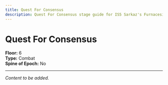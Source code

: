 ```yaml
---
title: Quest For Consensus
description: Quest For Consensus stage guide for IS5 Sarkaz's Furnaceside Fables
---
```


# Quest For Consensus

**Floor:** 6  
**Type:** Combat  
**Spine of Epoch:** No  

---

*Content to be added.*
